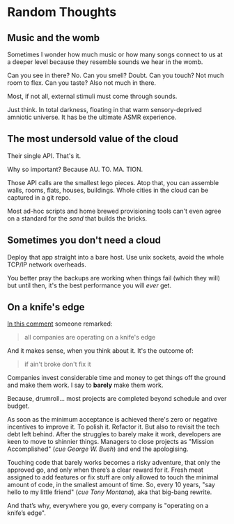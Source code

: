 # Random Thoughts


## Music and the womb

Sometimes I wonder how much music or how many songs connect to us at a
deeper level because they resemble sounds we hear in the womb.

Can you see in there? No. Can you smell? Doubt. Can you touch? Not much
room to flex. Can you taste? Also not much in there.

Most, if not all, external stimuli must come through sounds.

Just think. In total darkness, floating in that warm sensory-deprived
amniotic universe. It has be the ultimate ASMR experience.


## The most undersold value of the cloud

Their single API. That's it.

Why so important? Because AU. TO. MA. TION.

Those API calls are the smallest lego pieces. Atop that, you can
assemble walls, rooms, flats, houses, buildings. Whole cities in the
cloud can be captured in a git repo.

Most ad-hoc scripts and home brewed provisioning tools can't even agree
on a standard for the _sand_ that builds the bricks.


## Sometimes you don't need a cloud

Deploy that app straight into a bare host. Use unix sockets, avoid the
whole TCP/IP network overheads.

You better pray the backups are working when things fail (which they
will) but until then, it's the best performance you will _ever_ get.


## On a knife's edge

[In this comment](https://news.ycombinator.com/item?id=39365187#39366352)
someone remarked:

> all companies are operating on a knife's edge

And it makes sense, when you think about it. It's the outcome of:

> if ain't broke don't fix it

Companies invest considerable time and money to get things off the
ground and make them work. I say to **barely** make them work.

Because, drumroll... most projects are completed beyond schedule and
over budget.

As soon as the minimum acceptance is achieved there's zero or negative
incentives to improve it. To polish it. Refactor it. But also to
revisit the tech debt left behind. After the struggles to barely make
it work, developers are keen to move to shinnier things. Managers
to close projects as "Mission Accomplished" (_cue George W. Bush_)
and end the apologising.

Touching code that barely works becomes a risky adventure, that only
the approved go, and only when there’s a clear reward for it. Fresh
meat assigned to add features or fix stuff are only allowed to touch
the minimal amount of code, in the smallest amount of time. So, every
10 years, "say hello to my little friend" (_cue Tony Montana_), aka
that big-bang rewrite.

And that’s why, everywhere you go, every company is "operating on a
knife’s edge".
